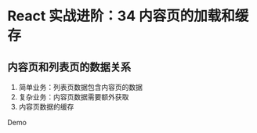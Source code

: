 # React 实战进阶：34 内容页的加载和缓存

## 内容页和列表页的数据关系

1. 简单业务：列表页数据包含内容页的数据
2. 复杂业务：内容页数据需要额外获取
3. 内容页数据的缓存

Demo
